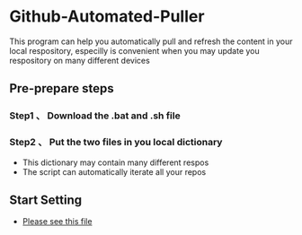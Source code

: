 # Github-Automated-Puller
This program can help you automatically pull and refresh the content in your local respository, especilly is convenient when you may update you respository on many different devices

## Pre-prepare steps

### Step1 、 Download the .bat and .sh file

### Step2 、 Put the two files in you local dictionary

* This dictionary may contain many different respos
* The script can automatically iterate all your repos

## Start Setting

* [Please see this file]()
